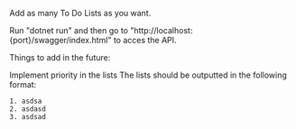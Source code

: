 Add as many To Do Lists as you want.

Run "dotnet run" and then go to "http://localhost:{port}/swagger/index.html" to acces the API.

Things to add in the future: 

  Implement priority in the lists
  The lists should be outputted in the following format:

    1. asdsa
    2. asdasd
    3. asdsad
